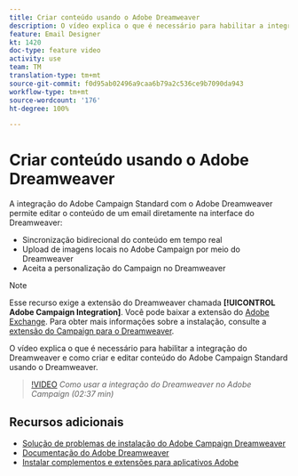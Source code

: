 ```yaml
---
title: Criar conteúdo usando o Adobe Dreamweaver
description: O vídeo explica o que é necessário para habilitar a integração do Dreamweaver e como criar e editar conteúdo do Adobe Campaign Standard usando o Dreamweaver.
feature: Email Designer
kt: 1420
doc-type: feature video
activity: use
team: TM
translation-type: tm+mt
source-git-commit: f0d95ab02496a9caa6b79a2c536ce9b7090da943
workflow-type: tm+mt
source-wordcount: '176'
ht-degree: 100%

---
```



# Criar conteúdo usando o Adobe Dreamweaver

A integração do Adobe Campaign Standard com o Adobe Dreamweaver permite editar o conteúdo de um email diretamente na interface do Dreamweaver:

* Sincronização bidirecional do conteúdo em tempo real
* Upload de imagens locais no Adobe Campaign por meio do Dreamweaver
* Aceita a personalização do Campaign no Dreamweaver

>[!NOTE]
>
>Esse recurso exige a extensão do Dreamweaver chamada **[!UICONTROL Adobe Campaign Integration]**. Você pode baixar a extensão do [Adobe Exchange](https://exchange.adobe.com/creativecloud.html#search). Para obter mais informações sobre a instalação, consulte a [extensão do Campaign para o Dreamweaver](https://helpx.adobe.com/br/dreamweaver/using/working-with-dreamweaver-and-campaign.html).

O vídeo explica o que é necessário para habilitar a integração do Dreamweaver e como criar e editar conteúdo do Adobe Campaign Standard usando o Dreamweaver.

>[!VIDEO](https://video.tv.adobe.com/v/23121?quality=12)
*Como usar a integração do Dreamweaver no Adobe Campaign (02:37 min)*

## Recursos adicionais

* [Solução de problemas de instalação do Adobe Campaign Dreamweaver](https://helpx.adobe.com/br/dreamweaver/kb/dreamweaver-campaign-integration-issue.html)
* [Documentação do Adobe Dreamweaver](https://helpx.adobe.com/br/dreamweaver/using/working-with-dreamweaver-and-campaign.html)
* [Instalar complementos e extensões para aplicativos Adobe](https://helpx.adobe.com/br/creative-cloud/kb/installingextensionsandaddons.html)
